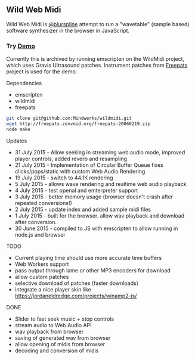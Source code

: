 Wild Web Midi
--

Wild Web Midi is [@blurspline](http://twitter.com/blurspline) attempt to run a "wavetable" (sample based) software synthesizer in the browser in JavaScript.

### Try [Demo](http://zz85.github.io/wild-web-midi/)

Currently this is archived by running emscripten on the WildMidi project, which uses Gravis Ultrasound patches. Instrument patches from [Freepats](http://freepats.zenvoid.org/) project is used for the demo.

Dependencies
- emscripten
- wildmidi
- freepats

```sh
git clone git@github.com:Mindwerks/wildmidi.git
wget http://freepats.zenvoid.org/freepats-20060219.zip
node make
```

Updates
- 31 July 2015 - Allow seeking in streaming web audio mode, improved player controls, added reverb and resampling
- 21 July 2015 - Implementation of Circular Buffer Queue fixes clicks/pops/static with custom Web Audio Rendering
- 19 July 2015 - switch to 44.1K rendering
- 5 July 2015 - allows wave rendering and realtime web audio playback
- 4 July 2015 - test openal and emterpreter support
- 3 July 2015 - better memory usage (browser doesn't crash after repeated conversions!)
- 2 July 2015 - update index and added sample midi files
- 1 July 2015 - built for the browser. allow wav playback and download after conversion.
- 30 June 2015 - compiled to JS with emscripten to allow running in node.js and browser

TODO
- Current playing time should use more accurate time buffers
- Web Workers support
- pass output through lame or other MP3 encoders for download
- allow custom patches
- selective download of patches (faster downloads)
- integrate a nice player skin like https://jordaneldredge.com/projects/winamp2-js/

DONE
- Slider to fast seek music + stop controls
- stream audio to Web Audio API
- wav playback from browser
- saving of generated wav from browser
- allow opening of midis from browser
- decoding and conversion of midis
